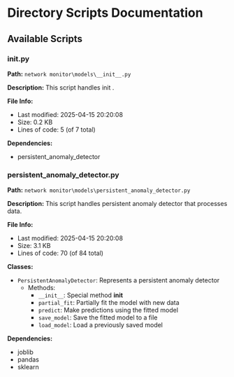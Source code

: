 # Directory Scripts Documentation


## Available Scripts


### __init__.py

**Path:** `network monitor\models\__init__.py`

**Description:**
This script handles   init  .


**File Info:**
- Last modified: 2025-04-15 20:20:08
- Size: 0.2 KB
- Lines of code: 5 (of 7 total)

**Dependencies:**
- persistent_anomaly_detector

### persistent_anomaly_detector.py

**Path:** `network monitor\models\persistent_anomaly_detector.py`

**Description:**
This script handles persistent anomaly detector that processes data.


**File Info:**
- Last modified: 2025-04-15 20:20:08
- Size: 3.1 KB
- Lines of code: 70 (of 84 total)

**Classes:**
- `PersistentAnomalyDetector`: Represents a persistent anomaly detector
  - Methods:
    - `__init__`: Special method __init__
    - `partial_fit`: Partially fit the model with new data
    - `predict`: Make predictions using the fitted model
    - `save_model`: Save the fitted model to a file
    - `load_model`: Load a previously saved model

**Dependencies:**
- joblib
- pandas
- sklearn